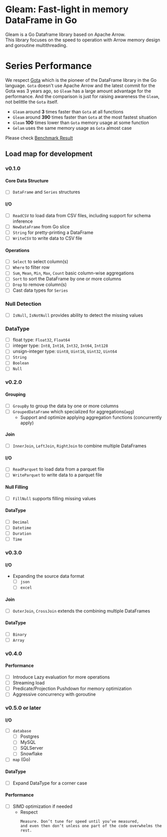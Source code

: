 # Gleam: Fast-light in memory DataFrame in Go
Gleam is a Go Dataframe library based on Apache Arrow.  
This library focuses on the speed to operation with Arrow memory design 
and goroutine multithreading.

# Series Performance
We respect [Gota](https://github.com/go-gota/gota) which is the pioneer of the DataFrame library
in the Go language.
`Gota` doesn't use Apache Arrow and the latest commit for the Gota was 3 years ago, 
so `Gleam` has a large amount advantage for the performance.
And the comparison is just for raising awareness the `Gleam`, not belittle the `Gota` itself.

 - `Gleam` around **3** times faster than `Gota` at all functions 
 - `Gleam` around **390** times faster than `Gota` at the most fastest situation
 - `Gleam` **100** times lower than `Gota` memory usage at some function
 - `Gelam` uses the same memory usage as `Gota` almost case

Please check [Benchmark Result](benchmark_results.md)

## Load map for development
### v0.1.0
#### Core Data Structure
 - [ ] `DataFrame` and `Series` structures
#### I/O
 - [ ] `ReadCSV` to load data from CSV files, including support for schema inference
 - [ ] `NewDataFrame` from Go slice
 - [ ] `String` for pretty-printing a DataFrame
 - [ ] `WriteCSV` to write data to CSV file
#### Operations
 - [ ] `Select` to select column(s)
 - [ ] `Where` to filter row
 - [ ] `Sum`, `Mean`, `Min`, `Max`, `Count` basic column-wise aggregations
 - [ ] `Sort` to sort the DataFrame by one or more columns
 - [ ] `Drop` to remove column(s)
 - [ ] Cast data types for `Series`
### Null Detection
 - [ ] `IsNull`, `IsNotNull` provides ability to detect the missing values
### DataType
 - [ ] float type: `Float32`, `Float64`
 - [ ] integer type: `Int8`, `Int16`, `Int32`, `Int64`, `Int128`
 - [ ] unsign-integer type: `Uint8`, `Uint16`, `Uint32`, `Uint64`
 - [ ] `String`
 - [ ] `Boolean`
 - [ ] `Null`

### v0.2.0
#### Grouping
 - [ ] `GroupBy` to group the data by one or more columns
 - [ ] `GroupedDataFrame` which specialized for aggregations(`agg`)
   - Support and optimize applying aggregation functions (concurrently apply)
#### Join
 - [ ] `InnerJoin`, `LeftJoin`, `RightJoin` to combine multiple DataFrames 
#### I/O
 - [ ] `ReadParquet` to load data from a parquet file
 - [ ] `WriteParquet` to write data to a parquet file
#### Null Filling
 - [ ] `FillNull` supports filling missing values
#### DataType
 - [ ] `Decimal`
 - [ ] `Datetime`
 - [ ] `Duration`
 - [ ] `Time`

### v0.3.0
#### I/O
 - Expanding the source data format
   - [ ] `json`
   - [ ] `excel`
#### Join
 - [ ] `OuterJoin`, `CrossJoin` extends the combining multiple DataFrames
#### DataType
 - [ ] `Binary`
 - [ ] `Array`

### v0.4.0
#### Performance
 - [ ] Introduce Lazy evaluation for more operations
 - [ ] Streaming load
 - [ ] Predicate/Projection Pushdown for memory optimization
 - [ ] Aggressive concurrency with goroutine

### v0.5.0 or later
#### I/O
 - [ ] `database`
   - [ ] Postgres
   - [ ] MySQL
   - [ ] SQLServer
   - [ ] Snowflake
 - [ ] `map` (Go) 
#### DataType
 - [ ] Expand DataType for a corner case
#### Performance
 - [ ] SIMD optimization if needed
   - Respect
     ```text
     Measure. Don’t tune for speed until you’ve measured, 
     and even then don’t unless one part of the code overwhelms the rest.
     ```
